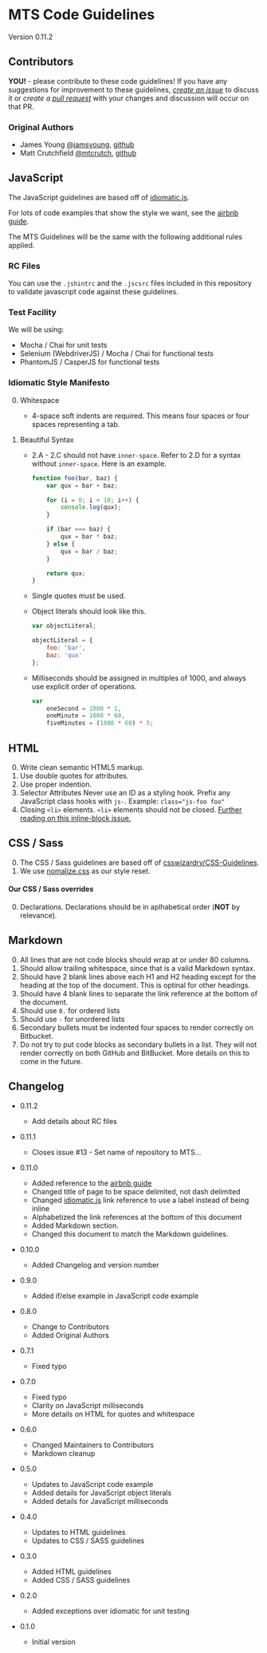 # MTS Code Guidelines
Version 0.11.2


## Contributors
**YOU!** - please contribute to these code guidelines! If you have any
suggestions for improvement to these guidelines, *[create an issue][issue]* to
discuss it or *create a [pull request][pr]* with your changes and discussion
will occur on that PR.


### Original Authors
- James Young [@jamsyoung](http://twitter.com/jamsyoung), [github](https://github.com/jamsyoung)
- Matt Crutchfield [@mtcrutch](https://twitter.com/mtcrutch), [github](https://github.com/mtcrutch)


## JavaScript
The JavaScript guidelines are based off of [idiomatic.js][idiomatic].

For lots of code examples that show the style we want, see the
[airbnb guide][airbnb].

The MTS Guidelines will be the same with the following additional rules applied.


### RC Files
You can use the `.jshintrc` and the `.jscsrc` files included in this repository
to validate javascript code against these guidelines.


### Test Facility
We will be using:

- Mocha / Chai for unit tests
- Selenium (WebdriverJS) / Mocha / Chai for functional tests
- PhantomJS / CasperJS for functional tests


### Idiomatic Style Manifesto
0. Whitespace
    - 4-space soft indents are required.  This means four spaces or four spaces
      representing a tab.

0. Beautiful Syntax
    - 2.A - 2.C should not have `inner-space`.  Refer to 2.D for a syntax
      without `inner-space`.  Here is an example.
      ```javascript
      function foo(bar, baz) {
          var qux = bar + baz;

          for (i = 0; i < 10; i++) {
              console.log(qux);
          }

          if (bar === baz) {
              qux = bar * baz;
          } else {
              qux = bar / baz;
          }

          return qux;
      }
      ```

    - Single quotes must be used.

    - Object literals should look like this.
      ```javascript
      var objectLiteral;

      objectLiteral = {
          foo: 'bar',
          baz: 'qux'
      };
      ```

    - Milliseconds should be assigned in multiples of 1000, and always use
      explicit order of operations.
      ```javascript
      var
          oneSecond = 1000 * 1,
          oneMinute = 1000 * 60,
          fiveMinutes = (1000 * 60) * 5;
      ```


## HTML
0. Write clean semantic HTML5 markup.
0. Use double quotes for attributes.
0. Use proper indention.
0. Selector Attributes
  Never use an ID as a styling hook.
  Prefix any JavaScript class hooks with `js-`. Example: `class="js-foo foo"`
0. Closing `<li>` elements.
  `<li>` elements should not be closed. [Further reading on this inline-block
  issue.][inline]


## CSS / Sass
0. The CSS / Sass guidelines are based off of [csswizardry/CSS-Guidelines][css].
0. We use [nomalize.css][normalize] as our style reset.


#### Our CSS / Sass overrides
0. Declarations.
  Declarations should be in aplhabetical order (**NOT** by relevance).


## Markdown
0. All lines that are not code blocks should wrap at or under 80 columns.
0. Should allow trailing whitespace, since that is a valid Markdown syntax.
0. Should have 2 blank lines above each H1 and H2 heading except for the
   heading at the top of the document.  This is optinal for other headings.
0. Should have 4 blank lines to separate the link reference at the bottom of
   the document.
0. Should use `0.` for ordered lists
0. Should use `-` for unordered lists
0. Secondary bullets must be indented four spaces to render correctly on
  Bitbucket.
0. Do not try to put code blocks as secondary bullets in a list.  They will not
  render correctly on both GitHub and BitBucket. More details on this to come
  in the future.


## Changelog
- 0.11.2
  - Add details about RC files

- 0.11.1
  - Closes issue #13 - Set name of repository to MTS...

- 0.11.0
  - Added reference to the [airbnb guide][airbnb]
  - Changed title of page to be space delimited, not dash delimited
  - Changed [idiomatic.js][idiomatic] link reference to use a label instead of
    being inline
  - Alphabetized the link references at the bottom of this document
  - Added Markdown section.
  - Changed this document to match the Markdown guidelines.

- 0.10.0
  - Added Changelog and version number

- 0.9.0
  - Added if/else example in JavaScript code example

- 0.8.0
  - Change to Contributors
  - Added Original Authors

- 0.7.1
  - Fixed typo

- 0.7.0
  - Fixed typo
  - Clarity on JavaScript milliseconds
  - More details on HTML for quotes and whitespace

- 0.6.0
  - Changed Maintainers to Contributors
  - Markdown cleanup

- 0.5.0
  - Updates to JavaScript code example
  - Added details for JavaScript object literals
  - Added details for JavaScript milliseconds

- 0.4.0
  - Updates to HTML guidelines
  - Updates to CSS / SASS guidelines

- 0.3.0
  - Added HTML guidelines
  - Added CSS / SASS guidelines

- 0.2.0
  - Added exceptions over idiomatic for unit testing

- 0.1.0
  - Initial version




[airbnb]: https://github.com/airbnb/javascript
[css]: https://github.com/csswizardry/CSS-Guidelines
[idiomatic]: https://github.com/airbnb/javascript
[inline]: http://css-tricks.com/fighting-the-space-between-inline-block-elements/
[issue]: https://github.com/TurnerBroadcasting/MTS-Code-Guidelines/issues/new
[normalize]: http://necolas.github.io/normalize.css/
[pr]: https://github.com/TurnerBroadcasting/MTS-Code-Guidelines/compare/
